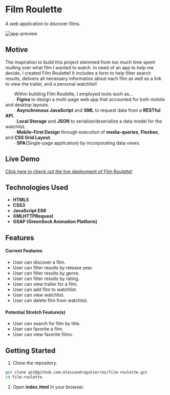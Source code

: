 # Film Roulette
A web application to discover films.

![app-preview](https://user-images.githubusercontent.com/82188718/128579926-d9fbad09-6abc-4d49-9426-dda2125fd6ba.gif)

## Motive
The inspiration to build this project stemmed from too much time spent mulling over what film I wanted to watch. In need of an app to help me decide, I created Film Roulette! It includes a form to help filter search results, delivers all necessary information about each film as well as a link to view the trailer, and a personal watchlist!

&nbsp;&nbsp;&nbsp;&nbsp;&nbsp;&nbsp; Within building Film Roulette, I employed tools such as...   
&nbsp;&nbsp;&nbsp;&nbsp;&nbsp;&nbsp; ∙ __Figma__ to design a multi-page web app that accounted for both mobile and desktop layouts.  
&nbsp;&nbsp;&nbsp;&nbsp;&nbsp;&nbsp; ∙ __Asynchronous JavaScript__ and __XML__ to request data from a __RESTful API__.   
&nbsp;&nbsp;&nbsp;&nbsp;&nbsp;&nbsp; ∙ __Local Storage__ and __JSON__ to serialize/deserialize a data model for the watchlist.  
&nbsp;&nbsp;&nbsp;&nbsp;&nbsp;&nbsp; ∙ __Mobile-First Design__ through execution of __media-queries__, __Flexbox__, and __CSS Grid Layout__.  
&nbsp;&nbsp;&nbsp;&nbsp;&nbsp;&nbsp; ∙ __SPA__(Single-page application) by incorporating data views.  

## Live Demo
[Click here to check out the live deployment of Film Roulette!](https://alessandragutierrez.github.io/film-roulette/)

## Technologies Used
- __HTML5__
- __CSS3__
- __JavaScript ES6__
- __XMLHTTPRequest__
- __GSAP (GreenSock Animation Platform)__

## Features

#### Current Features
- User can discover a film.
- User can filter results by release year.
- User can filter results by genre.
- User can filter results by rating.
- User can view trailer for a film.
- User can add film to watchlist.
- User can view watchlist.
- User can delete film from watchlist.

#### Potential Stretch Feature(s)
- User can search for film by title.
- User can favorite a film.
- User can view favorite films.

## Getting Started
1. Clone the repository.
```bash
git clone git@github.com:alessandragutierrez/film-roulette.git
cd film-roulette
```
2. Open __index.html__ in your browser.
